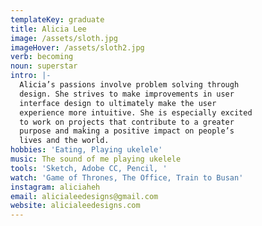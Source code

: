 ```yaml
---
templateKey: graduate
title: Alicia Lee
image: /assets/sloth.jpg
imageHover: /assets/sloth2.jpg
verb: becoming
noun: superstar
intro: |-
  Alicia’s passions involve problem solving through
  design. She strives to make improvements in user
  interface design to ultimately make the user
  experience more intuitive. She is especially excited
  to work on projects that contribute to a greater
  purpose and making a positive impact on people’s
  lives and the world.
hobbies: 'Eating, Playing ukelele'
music: The sound of me playing ukelele
tools: 'Sketch, Adobe CC, Pencil, '
watch: 'Game of Thrones, The Office, Train to Busan'
instagram: aliciaheh
email: alicialeedesigns@gmail.com
website: alicialeedesigns.com
---
```


